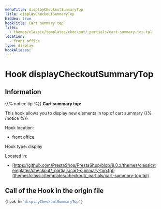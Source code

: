 ```yaml
---
menuTitle: displayCheckoutSummaryTop
Title: displayCheckoutSummaryTop
hidden: true
hookTitle: Cart summary top
files:
  - themes/classic/templates/checkout/_partials/cart-summary-top.tpl
location:
  - front office
type: display
hookAliases:
---
```


# Hook displayCheckoutSummaryTop

## Information

{{% notice tip %}}
**Cart summary top:** 

This hook allows you to display new elements in top of cart summary
{{% /notice %}}

Hook location:
  - front office

Hook type: display

Located in: 
  - [https://github.com/PrestaShop/PrestaShop/blob/8.0.x/themes/classic/templates/checkout/_partials/cart-summary-top.tpl](themes/classic/templates/checkout/_partials/cart-summary-top.tpl)

## Call of the Hook in the origin file

```php
{hook h='displayCheckoutSummaryTop'}
```